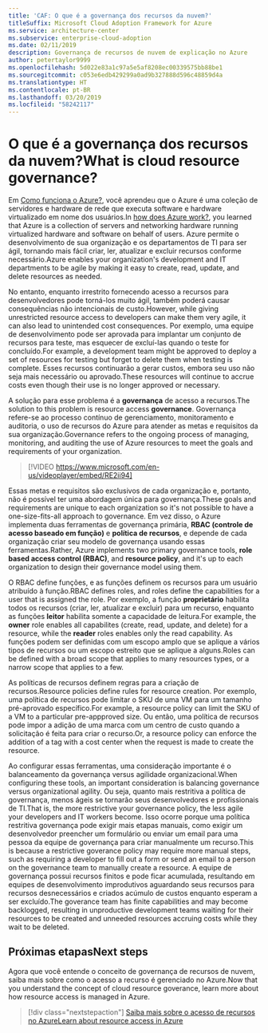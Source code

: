 ```yaml
---
title: 'CAF: O que é a governança dos recursos da nuvem?'
titleSuffix: Microsoft Cloud Adoption Framework for Azure
ms.service: architecture-center
ms.subservice: enterprise-cloud-adoption
ms.date: 02/11/2019
description: Governança de recursos de nuvem de explicação no Azure
author: petertaylor9999
ms.openlocfilehash: 5d022e83a1c97a5e5af8208ec00339575bb88be1
ms.sourcegitcommit: c053e6edb429299a0ad9b327888d596c48859d4a
ms.translationtype: HT
ms.contentlocale: pt-BR
ms.lasthandoff: 03/20/2019
ms.locfileid: "58242117"
---
```

<!-- markdownlint-disable MD026 -->

# <a name="what-is-cloud-resource-governance"></a><span data-ttu-id="9ccca-103">O que é a governança dos recursos da nuvem?</span><span class="sxs-lookup"><span data-stu-id="9ccca-103">What is cloud resource governance?</span></span>

<span data-ttu-id="9ccca-104">Em [Como funciona o Azure?](what-is-azure.md), você aprendeu que o Azure é uma coleção de servidores e hardware de rede que executa software e hardware virtualizado em nome dos usuários.</span><span class="sxs-lookup"><span data-stu-id="9ccca-104">In [how does Azure work?](what-is-azure.md), you learned that Azure is a collection of servers and networking hardware running virtualized hardware and software on behalf of users.</span></span> <span data-ttu-id="9ccca-105">Azure permite o desenvolvimento de sua organização e os departamentos de TI para ser ágil, tornando mais fácil criar, ler, atualizar e excluir recursos conforme necessário.</span><span class="sxs-lookup"><span data-stu-id="9ccca-105">Azure enables your organization's development and IT departments to be agile by making it easy to create, read, update, and delete resources as needed.</span></span>

<span data-ttu-id="9ccca-106">No entanto, enquanto irrestrito fornecendo acesso a recursos para desenvolvedores pode torná-los muito ágil, também poderá causar consequências não intencionais de custo.</span><span class="sxs-lookup"><span data-stu-id="9ccca-106">However, while giving unrestricted resource access to developers can make them very agile, it can also lead to unintended cost consequences.</span></span> <span data-ttu-id="9ccca-107">Por exemplo, uma equipe de desenvolvimento pode ser aprovada para implantar um conjunto de recursos para teste, mas esquecer de excluí-las quando o teste for concluído.</span><span class="sxs-lookup"><span data-stu-id="9ccca-107">For example, a development team might be approved to deploy a set of resources for testing but forget to delete them when testing is complete.</span></span> <span data-ttu-id="9ccca-108">Esses recursos continuarão a gerar custos, embora seu uso não seja mais necessário ou aprovado.</span><span class="sxs-lookup"><span data-stu-id="9ccca-108">These resources will continue to accrue costs even though their use is no longer approved or necessary.</span></span>

<span data-ttu-id="9ccca-109">A solução para esse problema é a **governança** de acesso a recursos.</span><span class="sxs-lookup"><span data-stu-id="9ccca-109">The solution to this problem is resource access **governance**.</span></span> <span data-ttu-id="9ccca-110">Governança refere-se ao processo contínuo de gerenciamento, monitoramento e auditoria, o uso de recursos do Azure para atender as metas e requisitos da sua organização.</span><span class="sxs-lookup"><span data-stu-id="9ccca-110">Governance refers to the ongoing process of managing, monitoring, and auditing the use of Azure resources to meet the goals and requirements of your organization.</span></span>

<!-- markdownlint-disable MD034 -->

> [!VIDEO https://www.microsoft.com/en-us/videoplayer/embed/RE2ii94]

<!-- markdownlint-enable MD034 -->

<span data-ttu-id="9ccca-111">Essas metas e requisitos são exclusivos de cada organização e, portanto, não é possível ter uma abordagem única para governança.</span><span class="sxs-lookup"><span data-stu-id="9ccca-111">These goals and requirements are unique to each organization so it's not possible to have a one-size-fits-all approach to governance.</span></span> <span data-ttu-id="9ccca-112">Em vez disso, o Azure implementa duas ferramentas de governança primária, **RBAC (controle de acesso baseado em função)** e **política de recursos**, e depende de cada organização criar seu modelo de governança usando essas ferramentas.</span><span class="sxs-lookup"><span data-stu-id="9ccca-112">Rather, Azure implements two primary governance tools, **role based access control (RBAC)**, and **resource policy**, and it's up to each organization to design their governance model using them.</span></span>

<span data-ttu-id="9ccca-113">O RBAC define funções, e as funções definem os recursos para um usuário atribuído à função.</span><span class="sxs-lookup"><span data-stu-id="9ccca-113">RBAC defines roles, and roles define the capabilities for a user that is assigned the role.</span></span> <span data-ttu-id="9ccca-114">Por exemplo, a função **proprietário** habilita todos os recursos (criar, ler, atualizar e excluir) para um recurso, enquanto as funções **leitor** habilita somente a capacidade de leitura.</span><span class="sxs-lookup"><span data-stu-id="9ccca-114">For example, the **owner** role enables all capabilites (create, read, update, and delete) for a resource, while the  **reader** roles enables only the read capability.</span></span> <span data-ttu-id="9ccca-115">As funções podem ser definidas com um escopo amplo que se aplique a vários tipos de recursos ou um escopo estreito que se aplique a alguns.</span><span class="sxs-lookup"><span data-stu-id="9ccca-115">Roles can be defined with a broad scope that applies to many resources types, or a narrow scope that applies to a few.</span></span>

<span data-ttu-id="9ccca-116">As políticas de recursos definem regras para a criação de recursos.</span><span class="sxs-lookup"><span data-stu-id="9ccca-116">Resource policies define rules for resource creation.</span></span> <span data-ttu-id="9ccca-117">Por exemplo, uma política de recursos pode limitar o SKU de uma VM para um tamanho pré-aprovado específico.</span><span class="sxs-lookup"><span data-stu-id="9ccca-117">For example, a resource policy can limit the SKU of a VM to a particular pre-appproved size.</span></span> <span data-ttu-id="9ccca-118">Ou então, uma política de recursos pode impor a adição de uma marca com um centro de custo quando a solicitação é feita para criar o recurso.</span><span class="sxs-lookup"><span data-stu-id="9ccca-118">Or, a resource policy can enforce the addition of a tag with a cost center when the request is made to create the resource.</span></span>

<span data-ttu-id="9ccca-119">Ao configurar essas ferramentas, uma consideração importante é o balanceamento da governança versus agilidade organizacional.</span><span class="sxs-lookup"><span data-stu-id="9ccca-119">When configuring these tools, an important consideration is balancing governance versus organizational agility.</span></span> <span data-ttu-id="9ccca-120">Ou seja, quanto mais restritiva a política de governança, menos ágeis se tornarão seus desenvolvedores e profissionais de TI.</span><span class="sxs-lookup"><span data-stu-id="9ccca-120">That is, the more restrictive your governance policy, the less agile your developers and IT workers become.</span></span> <span data-ttu-id="9ccca-121">Isso ocorre porque uma política restritiva governança pode exigir mais etapas manuais, como exigir um desenvolvedor preencher um formulário ou enviar um email para uma pessoa da equipe de governança para criar manualmente um recurso.</span><span class="sxs-lookup"><span data-stu-id="9ccca-121">This is because a restrictive goverance policy may require more manual steps, such as requiring a developer to fill out a form or send an email to a person on the governance team to manually create a resource.</span></span> <span data-ttu-id="9ccca-122">A equipe de governança possui recursos finitos e pode ficar acumulada, resultando em equipes de desenvolvimento improdutivos aguardando seus recursos para recursos desnecessários e criados acúmulo de custos enquanto esperam a ser excluído.</span><span class="sxs-lookup"><span data-stu-id="9ccca-122">The goverance team has finite capabilities and may become backlogged, resulting in unproductive development teams waiting for their resources to be created and unneeded resources accruing costs while they wait to be deleted.</span></span>

## <a name="next-steps"></a><span data-ttu-id="9ccca-123">Próximas etapas</span><span class="sxs-lookup"><span data-stu-id="9ccca-123">Next steps</span></span>

<span data-ttu-id="9ccca-124">Agora que você entende o conceito de governança de recursos de nuvem, saiba mais sobre como o acesso a recurso é gerenciado no Azure.</span><span class="sxs-lookup"><span data-stu-id="9ccca-124">Now that you understand the concept of cloud resource goverance, learn more about how resource access is managed in Azure.</span></span>

> [!div class="nextstepaction"]
> [<span data-ttu-id="9ccca-125">Saiba mais sobre o acesso de recursos no Azure</span><span class="sxs-lookup"><span data-stu-id="9ccca-125">Learn about resource access in Azure</span></span>](azure-resource-access.md)
